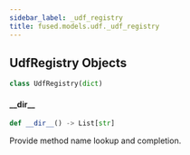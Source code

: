 ```yaml
---
sidebar_label: _udf_registry
title: fused.models.udf._udf_registry
---
```


## UdfRegistry Objects

```python
class UdfRegistry(dict)
```

#### \_\_dir\_\_

```python
def __dir__() -> List[str]
```

Provide method name lookup and completion.

